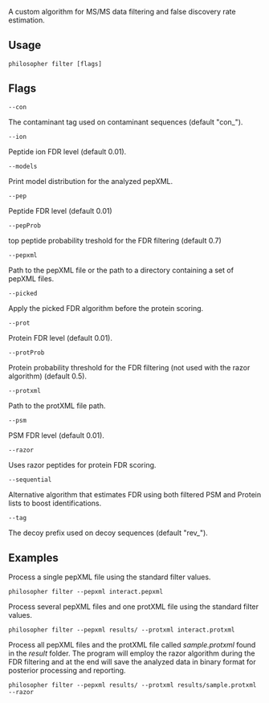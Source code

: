 A custom algorithm for MS/MS data filtering and false discovery rate estimation.


## Usage

`philosopher filter [flags]`


## Flags

`--con`

The contaminant tag used on contaminant sequences (default "con_").

`--ion`

Peptide ion FDR level (default 0.01).

`--models`

Print model distribution for the analyzed pepXML.

`--pep`

Peptide FDR level (default 0.01)

`--pepProb`

top peptide probability treshold for the FDR filtering (default 0.7)

`--pepxml`

Path to the pepXML file or the path to a directory containing a set of pepXML files.

`--picked`

Apply the picked FDR algorithm before the protein scoring.

`--prot`

Protein FDR level (default 0.01).

`--protProb`

Protein probability threshold for the FDR filtering (not used with the razor algorithm) (default 0.5).

`--protxml`

Path to the protXML file path.


`--psm`

PSM FDR level (default 0.01).

`--razor`

Uses razor peptides for protein FDR scoring.

`--sequential`

Alternative algorithm that estimates FDR using both filtered PSM and Protein lists to boost identifications.

`--tag`

The decoy prefix used on decoy sequences (default "rev_").


## Examples

Process a single pepXML file using the standard filter values.

`philosopher filter --pepxml interact.pepxml`

Process several pepXML files and one protXML file using the standard filter values.

`philosopher filter --pepxml results/ --protxml interact.protxml`

Process all pepXML files and the protXML file called _sample.protxml_ found in the _result_ folder. The program will employ the razor algorithm during the FDR filtering and at the end will save the analyzed data in binary format for posterior processing and reporting.

`philosopher filter --pepxml results/ --protxml results/sample.protxml --razor`
